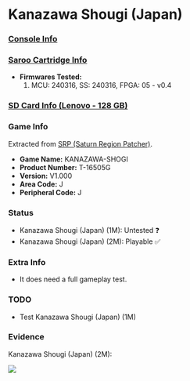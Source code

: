 # Kanazawa Shougi (Japan)

### [Console Info](../../../../../Info/Consoles/VA13/README.md)

### [Saroo Cartridge Info](../../../../../Info/Cartridges/RetroGameParadiseStore/1.32F/README.md)

- <b>Firmwares Tested:</b>
  1. MCU: 240316, SS: 240316, FPGA: 05 - v0.4

### [SD Card Info (Lenovo - 128 GB)](../../../../../Info/SdCards/Lenovo/128GB/fat32/README.md)

### Game Info

Extracted from [SRP (Saturn Region Patcher)](https://segaxtreme.net/resources/saturn-region-patcher.81/download).

- <b>Game Name:</b> KANAZAWA-SHOGI
- <b>Product Number:</b> T-16505G
- <b>Version:</b> V1.000
- <b>Area Code:</b> J
- <b>Peripheral Code:</b> J

### Status

- Kanazawa Shougi (Japan) (1M): Untested :question:
- Kanazawa Shougi (Japan) (2M): Playable :white_check_mark:

### Extra Info

- It does need a full gameplay test.

### TODO

- Test Kanazawa Shougi (Japan) (1M)

### Evidence

Kanazawa Shougi (Japan) (2M):

[![](https://img.youtube.com/vi/ZmdlKQ8X5J4/0.jpg)](https://www.youtube.com/watch?v=ZmdlKQ8X5J4)
